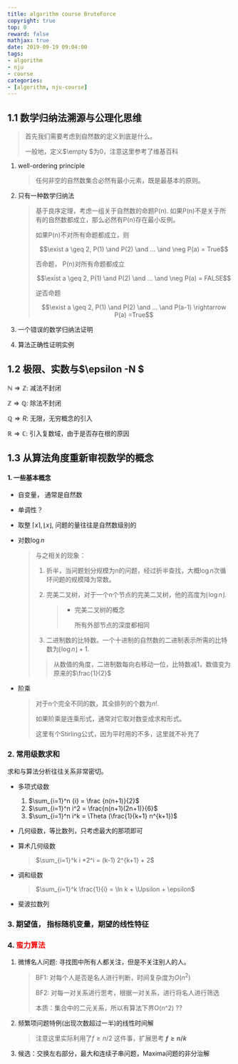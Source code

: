 ```yaml
---
title: algorithm course BruteForce
copyright: true
top: 0
reward: false
mathjax: true
date: 2019-09-19 09:04:00
tags:
- algorithm
- nju
- course
categories:
- [algorithm, nju-course]
---
```


## 1.1 数学归纳法溯源与公理化思维

> 首先我们需要考虑到自然数的定义到底是什么。
>
> 一般地，定义$\empty $为0，注意这里参考了维基百科
>
> 

1. well-ordering principle

   > 任何非空的自然数集合必然有最小元素，既是最基本的原则。

2. 只有一种数学归纳法

   > 基于良序定理，考虑一组关于自然数的命题P(n). 如果P(n)不是关于所有的自然数都成立，那么必然有P(n)存在最小反例。
   >
   > 如果P(n)不对所有命题都成立，则
   >
   > $$\exist a \geq 2, P(1) \and P(2) \and ... \and \neg P(a) = True$$
   >
   > 否命题， P(n)对所有命题都成立
   >
   > $$\exist a \geq 2, P(1) \and P(2) \and ... \and \neg P(a) = FALSE$$
   >
   > 逆否命题
   >
   > $$\exist a \geq 2, P(1) \and P(2) \and ... \and P(a-1) \rightarrow P(a) =True$$
   >
   > 

3. 一个错误的数学归纳法证明
4. 算法正确性证明实例

## 1.2 极限、实数与$\epsilon -N $

$\mathbb{N} \Rightarrow \mathbb{Z}$:   减法不封闭

$\mathbb{Z} \Rightarrow \mathbb{Q}$:   除法不封闭

$\mathbb{Q} \Rightarrow R$:   无限，无穷概念的引入

$\mathbb{R} \Rightarrow \mathbb{C}$:  引入复数域，由于是否存在根的原因 

## 1.3 从算法角度重新审视数学的概念

#### 1. 一些基本概念

- 自变量， 通常是自然数

- 单调性？

- 取整 $\lceil x \rceil , \lfloor x \rfloor$, 问题的量往往是自然数级别的

- 对数$\log{n}$

  > 与之相关的现象：
  >
  > 1. 折半，当问题划分规模为n的问题，经过折半查找，大概$\log{n}$次循环问题的规模降为常数。
  >
  > 2. 完美二叉树，对于一个n个节点的完美二叉树，他的高度为$\lfloor \log{n} \rfloor$.
  >
  >    > - 完美二叉树的概念
  >    >
  >    >   所有外部节点的深度都相同
  >    
  > 3.  二进制数的比特数。一个十进制的自然数的二进制表示所需的比特数为$\lfloor \log{n} \rfloor + 1$.
  >
  >    > 从数值的角度，二进制数每向右移动一位，比特数减1，数值变为原来的$\frac{1}{2}$
  
- 阶乘

  > 对于n个完全不同的数，其全排列的个数为$n!$.
  >
  > 如果阶乘是连乘形式，通常对它取对数变成求和形式。
  >
  > 这里有个Stirling公式，因为平时用的不多，这里就不补充了

  

### 2. 常用级数求和

求和与算法分析往往关系非常密切。

- 多项式级数
  1. $\sum_{i=1}^n {i} = \frac {n(n+1)}{2}$
  2. $\sum_{i=1}^n i^2 = \frac{n(n+1)(2n+1)}{6}$
  3. $\sum_{i=1}^n i^k = \Theta (\frac{1}{k+1} n^{k+1})$

- 几何级数，等比数列，只考虑最大的那项即可

- 算术几何级数

  > $\sum_{i=1}^k i *2^i = (k-1) 2^{k+1} + 2$

- 调和级数

  > $\sum_{i=1}^k \frac{1}{i} = \ln k + \Upsilon + \epsilon$

- 斐波拉数列



### 3. 期望值， 指标随机变量，期望的线性特征

### 4.  <font color='red'>蛮力算法</font>



1. 微博名人问题: 寻找图中所有人都关注，但是不关注别人的人。

   > BF1: 对每个人是否是名人进行判断，时间复杂度为$O(n^2)$
   >
   > BF2: 对每一对关系进行思考，根据一对关系，进行将名人进行筛选
   >
   > 本质：集合中的二元关系，所以有算法下界O(n^2) ??

2. 频繁项问题特例(出现次数超过一半)的线性时间解

   > 注意这里实际利用了$f \geq n/2$ 这件事，扩展思考 **$f \geq n/k$**

3. 候选：交换左右部分，最大和连续子串问题，Maxima问题的非分治解
